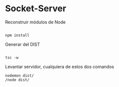 # Socket-Server

Reconstruir módulos de Node
```

npm install
```

Generar del DIST
```

tsc -w
```

Levantar servidor, cualquiera de estos dos comandos
```
nodemon dist/
/node dist/
```